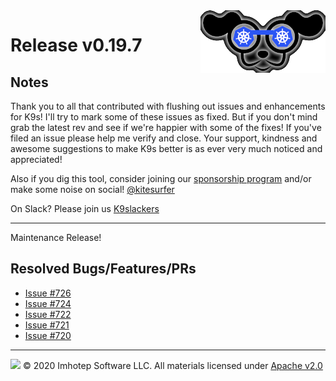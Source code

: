 <img src="https://raw.githubusercontent.com/derailed/k9s/master/assets/k9s_small.png" align="right" width="200" height="auto"/>

# Release v0.19.7

## Notes

Thank you to all that contributed with flushing out issues and enhancements for K9s! I'll try to mark some of these issues as fixed. But if you don't mind grab the latest rev and see if we're happier with some of the fixes! If you've filed an issue please help me verify and close. Your support, kindness and awesome suggestions to make K9s better is as ever very much noticed and appreciated!

Also if you dig this tool, consider joining our [sponsorship program](https://github.com/sponsors/derailed) and/or make some noise on social! [@kitesurfer](https://twitter.com/kitesurfer)

On Slack? Please join us [K9slackers](https://join.slack.com/t/k9sers/shared_invite/enQtOTA5MDEyNzI5MTU0LWQ1ZGI3MzliYzZhZWEyNzYxYzA3NjE0YTk1YmFmNzViZjIyNzhkZGI0MmJjYzhlNjdlMGJhYzE2ZGU1NjkyNTM)

---

Maintenance Release!

## Resolved Bugs/Features/PRs

* [Issue #726](https://github.com/kswapd/k12s/issues/726)
* [Issue #724](https://github.com/kswapd/k12s/issues/724)
* [Issue #722](https://github.com/kswapd/k12s/issues/722)
* [Issue #721](https://github.com/kswapd/k12s/issues/721)
* [Issue #720](https://github.com/kswapd/k12s/issues/720)

---

<img src="https://raw.githubusercontent.com/derailed/k9s/master/assets/imhotep_logo.png" width="32" height="auto"/> © 2020 Imhotep Software LLC. All materials licensed under [Apache v2.0](http://www.apache.org/licenses/LICENSE-2.0)
